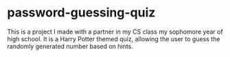 # password-guessing-quiz

This is a project I made with a partner in my CS class my sophomore year of high school.
It is a Harry Potter themed quiz, allowing the user to guess the randomly generated number based on hints.
